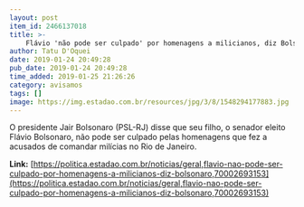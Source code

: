 ```yaml
---
layout: post
item_id: 2466137018
title: >-
    Flávio 'não pode ser culpado' por homenagens a milicianos, diz Bolsonaro
author: Tatu D'Oquei
date: 2019-01-24 20:49:28
pub_date: 2019-01-24 20:49:28
time_added: 2019-01-25 21:26:26
category: avisamos
tags: []
image: https://img.estadao.com.br/resources/jpg/3/8/1548294177883.jpg
---
```


O presidente Jair Bolsonaro (PSL-RJ) disse que seu filho, o senador eleito Flávio Bolsonaro, não pode ser culpado pelas homenagens que fez a acusados de comandar milícias no Rio de Janeiro.

**Link:** [https://politica.estadao.com.br/noticias/geral,flavio-nao-pode-ser-culpado-por-homenagens-a-milicianos-diz-bolsonaro,70002693153](https://politica.estadao.com.br/noticias/geral,flavio-nao-pode-ser-culpado-por-homenagens-a-milicianos-diz-bolsonaro,70002693153)

